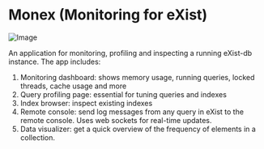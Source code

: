 # Monex (Monitoring for eXist)

![Image](../blob/master/resources/img/screenshot.png?raw=true)

An application for monitoring, profiling and inspecting a running eXist-db instance. The app includes:

1. Monitoring dashboard: shows memory usage, running queries, locked threads, cache usage and more
2. Query profiling page: essential for tuning queries and indexes
3. Index browser: inspect existing indexes
4. Remote console: send log messages from any query in eXist to the remote console.
Uses web sockets for real-time updates.
5. Data visualizer: get a quick overview of the frequency of elements in a collection.

